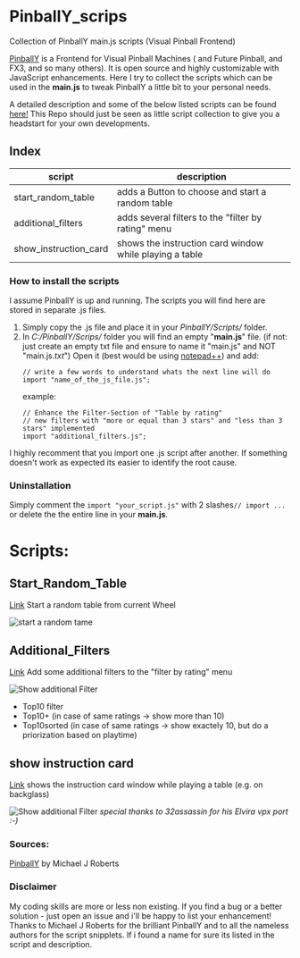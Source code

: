 # PinballY_scrips
Collection of PinballY main.js scripts (Visual Pinball Frontend)

[PinballY](https://github.com/mjrgh/PinballY) is a Frontend for Visual Pinball Machines ( and Future Pinball, and FX3, and so many others).
It is open source and highly customizable with JavaScript enhancements.
Here I try to collect the scripts which can be used in the **main.js** to tweak PinballY a little bit to your personal needs.

A detailed description and some of the below listed scripts can be found [here!](http://mjrnet.org/pinscape/downloads/PinballY/Help/Javascript.html)
This Repo should just be seen as little script collection to give you a headstart for your own developments.

## Index
|script|description|
|------|-----------|
|start_random_table|adds a Button to choose and start a random table|
|additional_filters|adds several filters to the "filter by rating" menu|
|show_instruction_card|shows the instruction card window while playing a table|


### How to install the scripts
I assume PinballY is up and running. 
The scripts you will find here are stored in separate .js files.
1. Simply copy the .js file and place it in your *PinballY/Scripts/* folder.
2. In *C:/PinballY/Scrips/* folder you will find an empty "**main.js**" file. (if not: just create an empty txt file and ensure to name it "main.js"  and NOT "main.js.*txt*")
Open it (best would be using [notepad++](https://notepad-plus-plus.org/downloads/)) and add:  
   ```
   // write a few words to understand whats the next line will do
   import "name_of_the_js_file.js"; 
   ```
   example:
   ```
   // Enhance the Filter-Section of "Table by rating"
   // new filters with "more or equal than 3 stars" and "less than 3 stars" implemented
   import "additional_filters.js";
   
I highly recomment that you import one .js script after another. If something doesn't work as expected its easier to identify the root cause.

### Uninstallation
Simply comment the ``` import "your_script.js" ``` with 2 slashes``` // import ... ``` or delete the the entire line in your **main.js**. 

# Scripts:
## Start_Random_Table
[Link](https://github.com/worksasdesigned/PinballY_scrips/tree/Master/start_random_table)
Start a random table from current Wheel

![start a random tame](https://github.com/worksasdesigned/PinballY_scrips/blob/Master/start_random_table/start_random_table.png)

## Additional_Filters
[Link](https://github.com/worksasdesigned/PinballY_scrips/tree/Master/additional_filters)
Add some additional filters to the "filter by rating" menu

![Show additional Filter](https://github.com/worksasdesigned/PinballY_scrips/blob/Master/additional_filters/additional_filters.png)

* Top10 filter
* Top10+ (in case of same ratings -> show more than 10)
* Top10sorted (in case of same ratings -> show exactely 10, but do a priorization based on playtime) 

## show instruction card
[Link](https://github.com/worksasdesigned/PinballY_scrips/tree/Master/show_instruction_card)
shows the instruction card window while playing a table (e.g. on backglass)

![Show additional Filter](https://github.com/worksasdesigned/PinballY_scrips/blob/Master/show_instruction_card/show_instruction_card.png)
*special thanks to 32assassin for his Elvira vpx port :-)*



### Sources:
[PinballY](http://mjrnet.org/pinscape/downloads/PinballY/Help/PinballY.html) by Michael J Roberts


### Disclaimer
My coding skills are more or less non existing. If you find a bug or a better solution - just open an issue and i'll be happy to list your enhancement!
Thanks to Michael J Roberts for the brilliant PinballY and to all the nameless authors for the script snipplets. If i found a name for sure its listed in the script and description.



